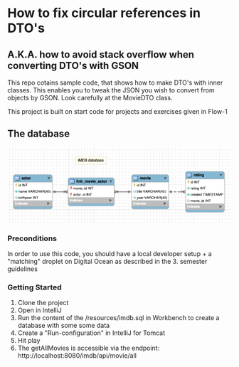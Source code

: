 # How to fix circular references in DTO's
## A.K.A. how to avoid stack overflow when converting DTO's with GSON

This repo cotains sample code, that shows how to make DTO's with inner classes.
This enables you to tweak the JSON you wish to convert from objects by GSON. Look
carefully at the MovieDTO class. 

This project is built on start code for projects and exercises given in Flow-1

## The database
![EER diagram](documentation/imdb.png)

### Preconditions
In order to use this code, you should have a local developer setup + a 
"matching" droplet on Digital Ocean as described in the 3. semester guidelines 

### Getting Started

1. Clone the project
2. Open in IntelliJ
3. Run the content of the /resources/imdb.sql in Workbench to create a database with some some data
3. Create a "Run-configuration" in IntelliJ for Tomcat
4. Hit play
5. The getAllMovies is accessible via the endpoint: http://localhost:8080/imdb/api/movie/all
